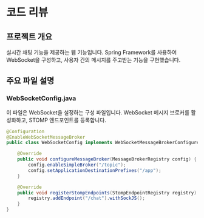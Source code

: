 # 코드 리뷰

## 프로젝트 개요
실시간 채팅 기능을 제공하는 웹 기능입니다. 
Spring Framework를 사용하여 WebSocket을 구성하고, 사용자 간의 메시지를 주고받는 기능을 구현했습니다.


## 주요 파일 설명

### WebSocketConfig.java
이 파일은 WebSocket을 설정하는 구성 파일입니다. WebSocket 메시지 브로커를 활성화하고, STOMP 엔드포인트를 등록합니다.
```java
@Configuration
@EnableWebSocketMessageBroker
public class WebSocketConfig implements WebSocketMessageBrokerConfigurer {

    @Override
    public void configureMessageBroker(MessageBrokerRegistry config) {
        config.enableSimpleBroker("/topic");
        config.setApplicationDestinationPrefixes("/app");
    }

    @Override
    public void registerStompEndpoints(StompEndpointRegistry registry) {
        registry.addEndpoint("/chat").withSockJS();
    }
}

